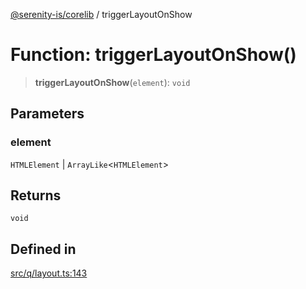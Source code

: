 [@serenity-is/corelib](../README.md) / triggerLayoutOnShow

# Function: triggerLayoutOnShow()

> **triggerLayoutOnShow**(`element`): `void`

## Parameters

### element

`HTMLElement` | `ArrayLike`\<`HTMLElement`\>

## Returns

`void`

## Defined in

[src/q/layout.ts:143](https://github.com/serenity-is/serenity/blob/master/packages/corelib/src/q/layout.ts#L143)
